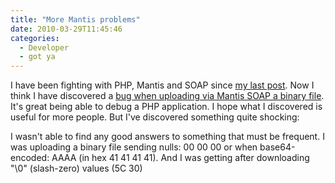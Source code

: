 ```yaml
---
title: "More Mantis problems"
date: 2010-03-29T11:45:46
categories:
  - Developer
  - got ya
---
```


I have been fighting with PHP, Mantis and SOAP since [my last post](2010-03-09-mantis-on-sql-server). Now I think I have discovered a
[bug when uploading via Mantis SOAP a binary file](http://www.mantisbt.org/bugs/view.php?id=11722). It's great being able to debug a PHP application. I hope what I discovered is useful for more people. But I've discovered something quite shocking:

I wasn't able to find any good answers to something that must be frequent. I was
uploading a binary file sending nulls: 00 00 00 or when base64-encoded: AAAA (in
hex 41 41 41 41). And I was getting after downloading "\0" (slash-zero) values
(5C 30)
